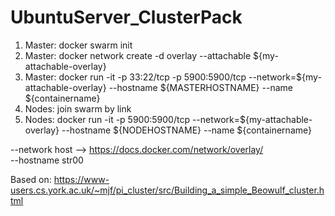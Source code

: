 # UbuntuServer_ClusterPack

1. Master:    docker swarm init
2. Master:    docker network create -d overlay --attachable ${my-attachable-overlay}
3. Master:    docker run -it -p 33:22/tcp -p 5900:5900/tcp --network=${my-attachable-overlay} --hostname ${MASTERHOSTNAME} --name ${containername}
4. Nodes:     join swarm by link
5. Nodes:     docker run -it -p 5900:5900/tcp --network=${my-attachable-overlay} --hostname ${NODEHOSTNAME} --name ${containername}



--network host --> https://docs.docker.com/network/overlay/ <br>
--hostname str00

Based on: https://www-users.cs.york.ac.uk/~mjf/pi_cluster/src/Building_a_simple_Beowulf_cluster.html
